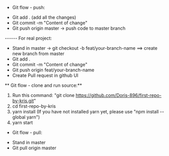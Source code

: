 * Git flow - push:
- Git add . (add all the changes)
- Git commit -m "Content of change"
- Git push origin master -> push code to master branch

------ For real project:
- Stand in master -> git checkout -b feat/your-branch-name ==> create new branch from master
- Git add .
- Git commit -m "Content of change"
- Git push origin feat/your-branch-name
- Create Pull request in github UI

** Git flow - clone and run source:**
1. Run this command: "git clone https://github.com/Doris-896/first-repo-by-kris.git"
2. cd first-repo-by-kris
3. yarn install (If you have not installed yarn yet, please use "npm install --global yarn")
4. yarn start

* Git flow - pull:
- Stand in master
- Git pull origin master
